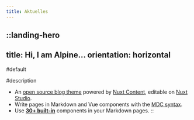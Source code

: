 ```yaml
---
title: Aktuelles
---
```


::landing-hero
---
title: Hi, I am Alpine...
orientation: horizontal
---
#default
<!-- :Logo{class="h-72 m-auto"} -->
<!-- :nuxt-img{src="/" class="w-full rounded-md shadow-xl ring-1 ring-gray-300 dark:ring-gray-700"} -->

#description
- An [open source blog theme](https://github.com/nuxt-themes/alpine) powered by [Nuxt Content](https://content.nuxtjs.org), editable on [Nuxt Studio](https://nuxt.studio).
- Write pages in Markdown and Vue components with the [MDC syntax](https://content.nuxtjs.org/guide/writing/mdc).
- Use [**30+ built-in**](https://elements.nuxt.space) components in your Markdown pages.
::
